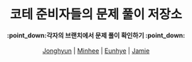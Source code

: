 <h1 align="center">코테 준비자들의 문제 풀이 저장소</h1>

<p align="center">
  <b>:point_down:각자의 브랜치에서 문제 풀이 확인하기 :point_down:</b><br><br>
  <a href="https://github.com/Algo-Holics/CodingTest-prep/tree/leejonghyun">Jonghyun</a> |
  <a href="https://github.com/Algo-Holics/CodingTest-prep/tree/minhee">Minhee</a> |
  <a href="https://github.com/Algo-Holics/CodingTest-prep/tree/eunhyekim">Eunhye</a> |
  <a href="https://github.com/Algo-Holics/CodingTest-prep/tree/jamie">Jamie</a>
</p>
